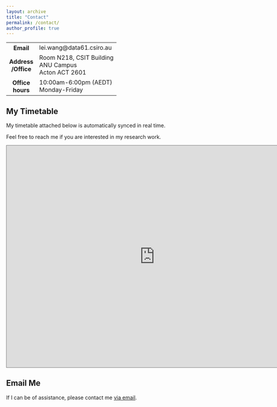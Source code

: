 ```yaml
---
layout: archive
title: "Contact"
permalink: /contact/
author_profile: true
---
```



<table style="white-space:nowrap; width:100%; border: none;">
  <tr>
    <th style="max-width:100%; white-space:nowrap; border: none;">Email</th>
    <td style="max-width:100%; white-space:nowrap; border: none;">lei.wang@data61.csiro.au</td>
  </tr>
  <tr>
    <th style="max-width:100%; white-space:nowrap; border: none;">Address <br> /Office</th>
    <td style="max-width:100%; white-space:nowrap; border: none;">Room N218, CSIT Building <br> ANU Campus <br> Acton ACT 2601</td>
  </tr>
  <tr>
    <th style="max-width:100%; white-space:nowrap; border: none;">Office <br> hours</th>
    <td style="max-width:100%; white-space:nowrap; border: none;">10:00am-6:00pm (AEDT) <br> Monday-Friday</td>
  </tr>
</table>

<h2>My Timetable</h2>

<!-- My working hours in the office are: 10:00am to 6:00pm (AEDT) from Monday to Friday.  -->

My timetable attached below is automatically synced in real time.

Feel free to reach me if you are interested in my research work.

<iframe src="https://calendar.google.com/calendar/embed?height=600&wkst=1&bgcolor=%23ffffff&ctz=Australia%2FSydney&showTitle=0&showNav=0&mode=WEEK&showPrint=0&showTabs=0&showCalendars=0&showTz=1&src=bGVpLndAYW51LmVkdS5hdQ&src=ZW4uYXVzdHJhbGlhbiNob2xpZGF5QGdyb3VwLnYuY2FsZW5kYXIuZ29vZ2xlLmNvbQ&color=%23039BE5&color=%230B8043" style="border:solid 1px #777" width="800" height="600" frameborder="0" scrolling="no"></iframe>

<!-- <p>&nbsp;</p> -->

<h2>Email Me</h2>


If I can be of assistance, please contact me [via email](mailto:lei.wang@data61.csiro.au).

